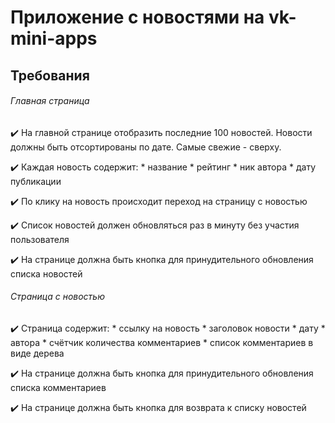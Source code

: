# Приложение с новостями на vk-mini-apps 

## Требования
  ###### Главная страница
✔️ На главной странице отобразить последние 100 новостей. Новости должны быть отсортированы по дате. Самые свежие - сверху.

✔️ Каждая новость содержит:
    * название
    * рейтинг
    * ник автора
    * дату публикации
    
✔️ По клику на новость происходит переход на страницу с новостью

✔️ Список новостей должен обновляться раз в минуту без участия пользователя

✔️ На странице должна быть кнопка для принудительного обновления списка новостей

###### Страница с новостью
✔️ Страница содержит:
    * ссылку на новость
    * заголовок новости
    * дату 
    * автора
    * счётчик количества комментариев
    * список комментариев в виде дерева

✔️ На странице должна быть кнопка для принудительного обновления списка комментариев

✔️ На странице должна быть кнопка для возврата к списку новостей
